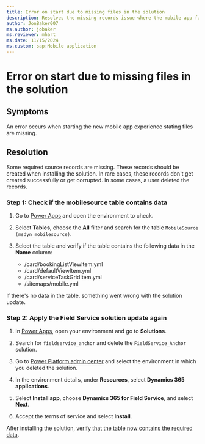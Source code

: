 ```yaml
---
title: Error on start due to missing files in the solution
description: Resolves the missing records issue where the mobile app fails to launch in Microsoft Dynamics 365 Field Service.
author: JonBaker007
ms.author: jobaker
ms.reviewer: mhart
ms.date: 11/15/2024
ms.custom: sap:Mobile application
---
```


# Error on start due to missing files in the solution

## Symptoms

An error occurs when starting the new mobile app experience stating files are missing.

## Resolution

Some required source records are missing. These records should be created when installing the solution. In rare cases, these records don't get created successfully or get corrupted. In some cases, a user deleted the records.

### Step 1: Check if the mobilesource table contains data

1. Go to [Power Apps](https://make.powerapps.com/) and open the environment to check.

1. Select **Tables**, choose the **All** filter and search for the table `MobileSource (msdyn_mobilesource)`.

1. Select the table and verify if the table contains the following data in the **Name** column:

   - /card/bookingListViewItem.yml
   - /card/defaultViewItem.yml
   - /card/serviceTaskGridItem.yml
   - /sitemaps/mobile.yml

If there's no data in the table, something went wrong with the solution update.

### Step 2: Apply the Field Service solution update again

1. In [Power Apps](https://make.powerapps.com/), open your environment and go to **Solutions**.

1. Search for `fieldservice_anchor` and delete the `FieldService_Anchor` solution.

1. Go to [Power Platform admin center](https://admin.powerplatform.microsoft.com/environments) and select the environment in which you deleted the solution.

1. In the environment details, under **Resources**, select **Dynamics 365 applications**.

1. Select **Install app**, choose **Dynamics 365 for Field Service**, and select **Next**.

1. Accept the terms of service and select **Install**.

After installing the solution, [verify that the table now contains the required data](#step-1-check-if-the-mobilesource-table-contains-data).